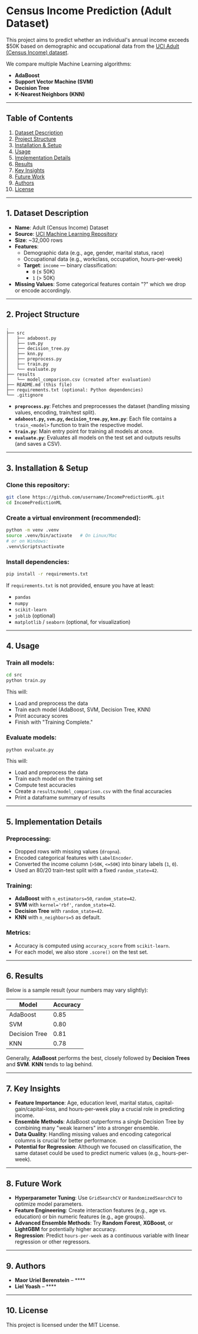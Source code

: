 # Census Income Prediction (Adult Dataset)

This project aims to predict whether an individual's annual income exceeds $50K based on demographic and occupational data from the [UCI Adult (Census Income) dataset](https://archive.ics.uci.edu/dataset/2/adult).

We compare multiple Machine Learning algorithms:
- **AdaBoost**
- **Support Vector Machine (SVM)**
- **Decision Tree**
- **K-Nearest Neighbors (KNN)**

---

## Table of Contents

1. [Dataset Description](#dataset-description)  
2. [Project Structure](#project-structure)  
3. [Installation & Setup](#installation--setup)  
4. [Usage](#usage)  
5. [Implementation Details](#implementation-details)  
6. [Results](#results)  
7. [Key Insights](#key-insights)  
8. [Future Work](#future-work)  
9. [Authors](#authors)  
10. [License](#license)  

---

## 1. Dataset Description

- **Name**: Adult (Census Income) Dataset  
- **Source**: [UCI Machine Learning Repository](https://archive.ics.uci.edu/dataset/2/adult)  
- **Size**: ~32,000 rows  
- **Features**:
  - Demographic data (e.g., age, gender, marital status, race)
  - Occupational data (e.g., workclass, occupation, hours-per-week)
  - **Target**: `income` — binary classification:
    - `0` (≤ 50K)
    - `1` (> 50K)
- **Missing Values**: Some categorical features contain "?" which we drop or encode accordingly.

---

## 2. Project Structure

```
.
├── src
│   ├── adaboost.py
│   ├── svm.py
│   ├── decision_tree.py
│   ├── knn.py
│   ├── preprocess.py
│   ├── train.py
│   └── evaluate.py
├── results
│   └── model_comparison.csv (created after evaluation)
├── README.md (this file)
├── requirements.txt (optional: Python dependencies)
└── .gitignore
```

- **`preprocess.py`**: Fetches and preprocesses the dataset (handling missing values, encoding, train/test split).  
- **`adaboost.py`, `svm.py`, `decision_tree.py`, `knn.py`**: Each file contains a `train_<model>` function to train the respective model.  
- **`train.py`**: Main entry point for training all models at once.  
- **`evaluate.py`**: Evaluates all models on the test set and outputs results (and saves a CSV).  

---

## 3. Installation & Setup

### Clone this repository:
```bash
git clone https://github.com/username/IncomePredictionML.git
cd IncomePredictionML
```

### Create a virtual environment (recommended):
```bash
python -m venv .venv
source .venv/bin/activate   # On Linux/Mac
# or on Windows:
.venv\Scripts\activate
```

### Install dependencies:
```bash
pip install -r requirements.txt
```

If `requirements.txt` is not provided, ensure you have at least:
- `pandas`
- `numpy`
- `scikit-learn`
- `joblib` (optional)
- `matplotlib` / `seaborn` (optional, for visualization)

---

## 4. Usage

### Train all models:
```bash
cd src
python train.py
```
This will:
- Load and preprocess the data
- Train each model (AdaBoost, SVM, Decision Tree, KNN)
- Print accuracy scores
- Finish with "Training Complete."

### Evaluate models:
```bash
python evaluate.py
```
This will:
- Load and preprocess the data
- Train each model on the training set
- Compute test accuracies
- Create a `results/model_comparison.csv` with the final accuracies
- Print a dataframe summary of results

---

## 5. Implementation Details

### Preprocessing:
- Dropped rows with missing values (`dropna`).
- Encoded categorical features with `LabelEncoder`.
- Converted the income column (`>50K`, `<=50K`) into binary labels (`1`, `0`).
- Used an 80/20 train-test split with a fixed `random_state=42`.

### Training:
- **AdaBoost** with `n_estimators=50`, `random_state=42`.
- **SVM** with `kernel='rbf'`, `random_state=42`.
- **Decision Tree** with `random_state=42`.
- **KNN** with `n_neighbors=5` as default.

### Metrics:
- Accuracy is computed using `accuracy_score` from `scikit-learn`.
- For each model, we also store `.score()` on the test set.

---

## 6. Results

Below is a sample result (your numbers may vary slightly):

| Model           | Accuracy |
|---------------|----------|
| AdaBoost      | 0.85     |
| SVM           | 0.80     |
| Decision Tree | 0.81     |
| KNN           | 0.78     |

Generally, **AdaBoost** performs the best, closely followed by **Decision Trees** and **SVM**. **KNN** tends to lag behind.

---

## 7. Key Insights

- **Feature Importance**: Age, education level, marital status, capital-gain/capital-loss, and hours-per-week play a crucial role in predicting income.
- **Ensemble Methods**: AdaBoost outperforms a single Decision Tree by combining many "weak learners" into a stronger ensemble.
- **Data Quality**: Handling missing values and encoding categorical columns is crucial for better performance.
- **Potential for Regression**: Although we focused on classification, the same dataset could be used to predict numeric values (e.g., hours-per-week).

---

## 8. Future Work

- **Hyperparameter Tuning**: Use `GridSearchCV` or `RandomizedSearchCV` to optimize model parameters.
- **Feature Engineering**: Create interaction features (e.g., age vs. education) or bin numeric features (e.g., age groups).
- **Advanced Ensemble Methods**: Try **Random Forest**, **XGBoost**, or **LightGBM** for potentially higher accuracy.
- **Regression**: Predict `hours-per-week` as a continuous variable with linear regression or other regressors.

---

## 9. Authors

- **Maor Uriel Berenstein** – ****  
- **Liel Yoash** – ****  

---

## 10. License

This project is licensed under the MIT License.
